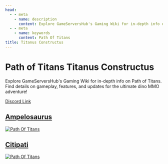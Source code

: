 ```yaml
---
head:
  - - meta
    - name: description
      content: Explore GameServersHub's Gaming Wiki for in-depth info on Path of Titans. Find details on gameplay, features, and updates for the ultimate dino MMO adventure! 
  - - meta
    - name: keywords
      content: Path Of Titans
title: Titanus Constructus
---
```


# Path of Titans Titanus Constructus

Explore GameServersHub's Gaming Wiki for in-depth info on Path of Titans. Find details on gameplay, features, and updates for the ultimate dino MMO adventure! 

[Discord Link](#)

## [Ampelosaurus](./Path-of-Titans-Ampelosaurus)
[![Path Of Titans](https://web-cdn.alderongames.com/files/790/conversions/Ampelo_Mod_Icon-icon.jpg "Ampelosaurus")](./Path-of-Titans-Ampelosaurus)

## [Citipati](./Path-of-Titans-TCCitipati)
[![Path Of Titans](https://web-cdn.alderongames.com/files/1046/conversions/Citipati_Mod_Icon-icon.jpg "TCCitipati")](./Path-of-Titans-TCCitipati)
